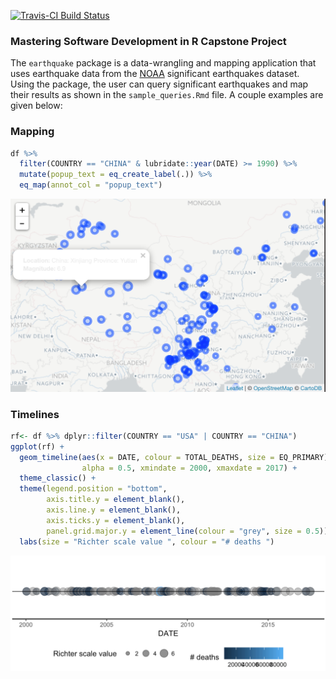 [![Travis-CI Build Status](https://travis-ci.org/galen211/msdr-capstone.svg?branch=master)](https://travis-ci.org/<USERNAME>/<REPO>)

### Mastering Software Development in R Capstone Project
The `earthquake` package is a data-wrangling and mapping application that uses earthquake data from the [NOAA](https://www.ngdc.noaa.gov/nndc/struts/form?t=101650&s=1&d=1) significant earthquakes dataset.  Using the package, the user can query significant earthquakes and map their results as shown in the `sample_queries.Rmd` file.  A couple examples are given below:

### Mapping
```r
df %>%
  filter(COUNTRY == "CHINA" & lubridate::year(DATE) >= 1990) %>%
  mutate(popup_text = eq_create_label(.)) %>%
  eq_map(annot_col = "popup_text")
```
![china_earthquakes.png](china_earthquakes.png)

### Timelines
```r
rf<- df %>% dplyr::filter(COUNTRY == "USA" | COUNTRY == "CHINA")
ggplot(rf) +
  geom_timeline(aes(x = DATE, colour = TOTAL_DEATHS, size = EQ_PRIMARY),
                alpha = 0.5, xmindate = 2000, xmaxdate = 2017) +
  theme_classic() +
  theme(legend.position = "bottom",
        axis.title.y = element_blank(),
        axis.line.y = element_blank(),
        axis.ticks.y = element_blank(),
        panel.grid.major.y = element_line(colour = "grey", size = 0.5)) +
  labs(size = "Richter scale value ", colour = "# deaths ")
```
![earthquake_timeline.png](earthquake_timeline.png)
